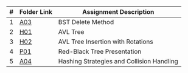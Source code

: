 |  #  | Folder Link                    | Assignment Description                      |
| :-: | ------------------------------ | ------------------------------------------- |
|  1  | [A03](./Assignments/A03/)      | BST Delete Method                           |
|  2  | [H01](./Assignments/H01/)      | AVL Tree                                    |
|  3  | [H02](./Assignments/H02/)      | AVL Tree Insertion with Rotations           |
|  4  | [P01](./Assignments/P01/)      | Red-Black Tree Presentation                 |
|  5  | [A04](./Assignments/A04/)      | Hashing Strategies and Collision Handling   |
